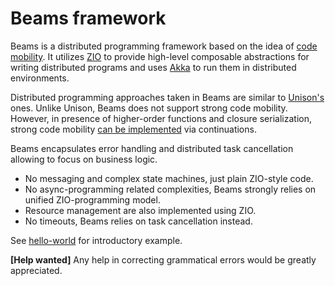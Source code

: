 # Beams framework

Beams is a distributed programming framework based on the idea of [code mobility](https://en.wikipedia.org/wiki/Code_mobility).
It utilizes [ZIO](https://github.com/zio/zio) to provide high-level composable abstractions for writing
distributed programs and uses [Akka](https://akka.io/) to run them in distributed environments.

Distributed programming approaches taken in Beams are similar to [Unison's](https://github.com/unisonweb/unison) 
ones. Unlike Unison, Beams does not support strong code mobility. However, in presence of higher-order functions and
closure serialization, strong code mobility [can be implemented](http://www.dcs.gla.ac.uk/~trinder/papers/strongm.pdf)
via continuations.

Beams encapsulates error handling and distributed task cancellation allowing to focus on business logic. 

- No messaging and complex state machines, just plain ZIO-style code.
- No async-programming related complexities, Beams strongly relies on unified ZIO-programming model.
- Resource management are also implemented using ZIO.
- No timeouts, Beams relies on task cancellation instead. 

See [hello-world](examples/hello-world/src/main/scala/Main.scala) for introductory example.

**\[Help wanted\]** Any help in correcting grammatical errors would be greatly appreciated.